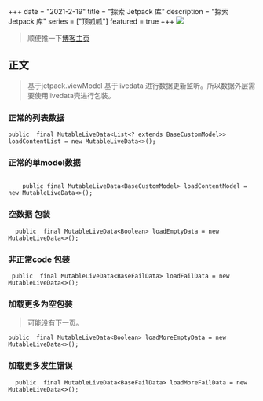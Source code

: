+++
date = "2021-2-19"
title = "探索 Jetpack 库"
description = "探索 Jetpack 库"
series = ["顶呱呱"]
featured = true
+++
![](https://gitee.com/lalalaxiaowifi/pictures/raw/master/image/%E6%97%A5%E5%B8%B8%E6%90%AC%E7%A0%96%E5%A4%B4.png)
> 顺便推一下[博客主页](http://lalalaxiaowifi.gitee.io/pictures/) 
## 正文
> 基于jetpack.viewModel 基于livedata 进行数据更新监听。所以数据外层需要使用livedata壳进行包装。
### 正常的列表数据
````aidl
public  final MutableLiveData<List<? extends BaseCustomModel>> loadContentList = new MutableLiveData<>();
````
### 正常的单model数据
````aidl

    public final MutableLiveData<BaseCustomModel> loadContentModel = new MutableLiveData<>();

````
### 空数据 包装
````aidl
  public  final MutableLiveData<Boolean> loadEmptyData = new MutableLiveData<>();
````
### 非正常code 包装
````aidl
 public  final MutableLiveData<BaseFailData> loadFailData = new MutableLiveData<>();
````
### 加载更多为空包装
> 可能没有下一页。
````aidl
public  final MutableLiveData<Boolean> loadMoreEmptyData = new MutableLiveData<>();
````
### 加载更多发生错误
````aidl
  public  final MutableLiveData<BaseFailData> loadMoreFailData = new MutableLiveData<>();
````

